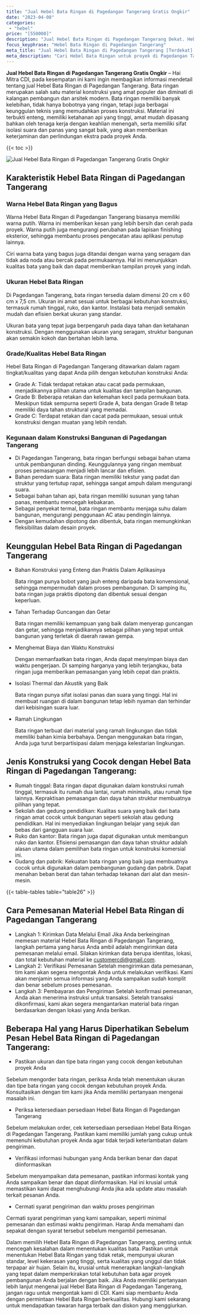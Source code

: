 ```yaml
---
title: "Jual Hebel Bata Ringan di Pagedangan Tangerang Gratis Ongkir"
date: "2023-04-08"
categories:
 - "hebel"
price: "[550000]"
description: "Jual Hebel Bata Ringan di Pagedangan Tangerang Dekat. Hebel Bata Ringan ini sering digunakan dalam proyek pembangunan sebagai material dinding yang kuat dan tahan lama. Hubungi kami untuk informasi lebih lanjut."
focus_keyphrase: "Hebel Bata Ringan di Pagedangan Tangerang"
meta_title: "Jual Hebel Bata Ringan di Pagedangan Tangerang [Terdekat] - CDI"
meta_description: "Cari Hebel Bata Ringan untuk proyek di Pagedangan Tangerang? Kami menawarkan Hebel Bata Ringan berkualitas untuk bahan bangunan dinding. Segera dapatkan penawaran terbaik."
---
```


**Jual Hebel Bata Ringan di Pagedangan Tangerang Gratis Ongkir** – Hai Mitra CDI, pada kesempatan ini kami ingin membagikan informasi mendetail tentang jual Hebel Bata Ringan di Pagedangan Tangerang. Bata ringan merupakan salah satu material konstruksi yang amat populer dan diminati di kalangan pembangun dan arsitek modern. Bata ringan memiliki banyak kelebihan, tidak hanya bobotnya yang ringan, tetapi juga berbagai keunggulan teknis yang memudahkan proses konstruksi. Material ini terbukti enteng, memiliki ketahanan api yang tinggi, amat mudah dipasang bahkan oleh tenaga kerja dengan keahlian menengah, serta memiliki sifat isolasi suara dan panas yang sangat baik, yang akan memberikan keterjaminan dan perlindungan ekstra pada proyek Anda.

{{< toc >}}

![Jual Hebel Bata Ringan di Pagedangan Tangerang Gratis Ongkir](/images/hebel/hebel-bataringan-12.jpg)

## Karakteristik Hebel Bata Ringan di Pagedangan Tangerang

### Warna Hebel Bata Ringan yang Bagus

Warna Hebel Bata Ringan di Pagedangan Tangerang biasanya memiliki warna putih. Warna ini memberikan kesan yang lebih bersih dan cerah pada proyek. Warna putih juga mengurangi perubahan pada lapisan finishing eksterior, sehingga membantu proses pengecatan atau aplikasi penutup lainnya.

Ciri warna bata yang bagus juga ditandai dengan warna yang seragam dan tidak ada noda atau bercak pada permukaannya. Hal ini menunjukkan kualitas bata yang baik dan dapat memberikan tampilan proyek yang indah.

### Ukuran Hebel Bata Ringan

Di Pagedangan Tangerang, bata ringan tersedia dalam dimensi 20 cm x 60 cm x 7,5 cm. Ukuran ini amat sesuai untuk berbagai kebutuhan konstruksi, termasuk rumah tinggal, ruko, dan kantor. Instalasi bata menjadi semakin mudah dan efisien berkat ukuran yang standar.

Ukuran bata yang tepat juga berpengaruh pada daya tahan dan ketahanan konstruksi. Dengan menggunakan ukuran yang seragam, struktur bangunan akan semakin kokoh dan bertahan lebih lama.

### Grade/Kualitas Hebel Bata Ringan

Hebel Bata Ringan di Pagedangan Tangerang ditawarkan dalam ragam tingkat/kualitas yang dapat Anda pilih dengan kebutuhan konstruksi Anda:

*   Grade A: Tidak terdapat retakan atau cacat pada permukaan, menjadikannya pilihan utama untuk kualitas dan tampilan bangunan.
*   Grade B: Beberapa retakan dan kelemahan kecil pada permukaan bata. Meskipun tidak sempurna seperti Grade A, bata dengan Grade B tetap memiliki daya tahan struktural yang memadai.
*   Grade C: Terdapat retakan dan cacat pada permukaan, sesuai untuk konstruksi dengan muatan yang lebih rendah.

### Kegunaan dalam Konstruksi Bangunan di Pagedangan Tangerang

*   Di Pagedangan Tangerang, bata ringan berfungsi sebagai bahan utama untuk pembangunan dinding. Keunggulannya yang ringan membuat proses pemasangan menjadi lebih lancar dan efisien.
*   Bahan peredam suara: Bata ringan memiliki tekstur yang padat dan struktur yang tertutup rapat, sehingga sangat ampuh dalam mengurangi suara.
*   Sebagai bahan tahan api, bata ringan memiliki susunan yang tahan panas, membantu mencegah kebakaran.
*   Sebagai penyekat termal, bata ringan membantu menjaga suhu dalam bangunan, mengurangi penggunaan AC atau pendingin lainnya.
*   Dengan kemudahan dipotong dan dibentuk, bata ringan memungkinkan fleksibilitas dalam desain proyek.

## Keunggulan Hebel Bata Ringan di Pagedangan Tangerang

*   Bahan Konstruksi yang Enteng dan Praktis Dalam Aplikasinya

    Bata ringan punya bobot yang jauh enteng daripada bata konvensional, sehingga mempermudah dalam proses pembangunan. Di samping itu, bata ringan juga praktis dipotong dan dibentuk sesuai dengan keperluan.
*   Tahan Terhadap Guncangan dan Getar

    Bata ringan memiliki kemampuan yang baik dalam menyerap guncangan dan getar, sehingga menjadikannya sebagai pilihan yang tepat untuk bangunan yang terletak di daerah rawan gempa.
*   Menghemat Biaya dan Waktu Konstruksi

    Dengan memanfaatkan bata ringan, Anda dapat menyimpan biaya dan waktu pengerjaan. Di samping harganya yang lebih terjangkau, bata ringan juga memberikan pemasangan yang lebih cepat dan praktis.
*   Isolasi Thermal dan Akustik yang Baik

    Bata ringan punya sifat isolasi panas dan suara yang tinggi. Hal ini membuat ruangan di dalam bangunan tetap lebih nyaman dan terhindar dari kebisingan suara luar.
*   Ramah Lingkungan

    Bata ringan terbuat dari material yang ramah lingkungan dan tidak memiliki bahan kimia berbahaya. Dengan menggunakan bata ringan, Anda juga turut berpartisipasi dalam menjaga kelestarian lingkungan.

## Jenis Konstruksi yang Cocok dengan Hebel Bata Ringan di Pagedangan Tangerang:

*   Rumah tinggal: Bata ringan dapat digunakan dalam konstruksi rumah tinggal, termasuk itu rumah dua lantai, rumah minimalis, atau rumah tipe lainnya. Kepraktisan pemasangan dan daya tahan struktur membuatnya pilihan yang tepat.
*   Sekolah dan gedung pendidikan: Kualitas suara yang baik dari bata ringan amat cocok untuk bangunan seperti sekolah atau gedung pendidikan. Hal ini menyediakan lingkungan belajar yang sejuk dan bebas dari gangguan suara luar.
*   Ruko dan kantor: Bata ringan juga dapat digunakan untuk membangun ruko dan kantor. Efisiensi pemasangan dan daya tahan struktur adalah alasan utama dalam pemilihan bata ringan untuk konstruksi komersial ini.
*   Gudang dan pabrik: Kekuatan bata ringan yang baik juga membuatnya cocok untuk digunakan dalam pembangunan gudang dan pabrik. Dapat menahan beban berat dan tahan terhadap tekanan dari alat dan mesin-mesin.

{{< table-tables table="table26" >}}

## Cara Pemesanan Material Hebel Bata Ringan di Pagedangan Tangerang

*   Langkah 1: Kirimkan Data Melalui Email
Jika Anda berkeinginan memesan material Hebel Bata Ringan di Pagedangan Tangerang, langkah pertama yang harus Anda ambil adalah mengirimkan data pemesanan melalui email. Silakan kirimkan data berupa identitas, lokasi, dan total kebutuhan material ke customercdi@gmail.com.
*   Langkah 2: Verifikasi Pemesanan
Setelah mengirimkan data pemesanan, tim kami akan segera mengontak Anda untuk melakukan verifikasi. Kami akan menjamin semua informasi yang Anda sampaikan sudah komplit dan benar sebelum proses pemesanan.
*   Langkah 3: Pembayaran dan Pengiriman
Setelah konfirmasi pemesanan, Anda akan menerima instruksi untuk transaksi. Setelah transaksi dikonfirmasi, kami akan segera mengantarkan material bata ringan berdasarkan dengan lokasi yang Anda berikan.

## Beberapa Hal yang Harus Diperhatikan Sebelum Pesan Hebel Bata Ringan di Pagedangan Tangerang:

*   Pastikan ukuran dan tipe bata ringan yang cocok dengan kebutuhan proyek Anda

Sebelum mengorder bata ringan, periksa Anda telah menentukan ukuran dan tipe bata ringan yang cocok dengan kebutuhan proyek Anda. Konsultasikan dengan tim kami jika Anda memiliki pertanyaan mengenai masalah ini.
*   Periksa ketersediaan persediaan Hebel Bata Ringan di Pagedangan Tangerang

Sebelum melakukan order, cek ketersediaan persediaan Hebel Bata Ringan di Pagedangan Tangerang. Pastikan kami memiliki jumlah yang cukup untuk memenuhi kebutuhan proyek Anda agar tidak terjadi keterlambatan dalam pengiriman.
*   Verifikasi informasi hubungan yang Anda berikan benar dan dapat diinformasikan

Sebelum menyampaikan data pemesanan, pastikan informasi kontak yang Anda sampaikan benar dan dapat diinformasikan. Hal ini krusial untuk memastikan kami dapat menghubungi Anda jika ada update atau masalah terkait pesanan Anda.
*   Cermati syarat pengiriman dan waktu proses pengiriman

Cermati syarat pengiriman yang kami sampaikan, seperti minimal pemesanan dan estimasi waktu pengiriman. Harap Anda memahami dan sepakat dengan syarat tersebut sebelum mengambil pemesanan.

Dalam memilih Hebel Bata Ringan di Pagedangan Tangerang, penting untuk mencegah kesalahan dalam menentukan kualitas bata. Pastikan untuk menentukan Hebel Bata Ringan yang tidak retak, mempunyai ukuran standar, level kekerasan yang tinggi, serta kualitas yang unggul dan tidak terpapar air hujan. Selain itu, krusial untuk menerapkan langkah-langkah yang tepat dalam memperkirakan total kebutuhan bata agar proyek pembangunan Anda berjalan dengan baik. Jika Anda memiliki pertanyaan lebih lanjut mengenai jual Hebel Bata Ringan di Pagedangan Tangerang, jangan ragu untuk mengontak kami di CDI. Kami siap membantu Anda dengan permintaan Hebel Bata Ringan berkualitas. Hubungi kami sekarang untuk mendapatkan tawaran harga terbaik dan diskon yang menggiurkan.